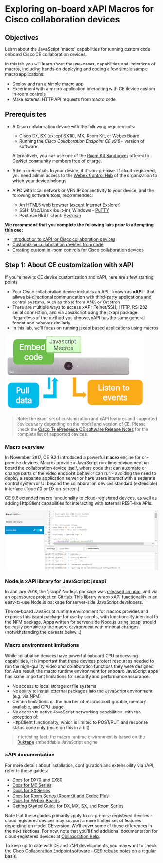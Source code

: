 # Exploring on-board xAPI Macros for Cisco collaboration devices

## Objectives

Learn about the JavaScript 'macro' capabilities for running custom code onboard Cisco CE collaboration devices.

In this lab you will learn about the use-cases, capabilities and limitations of macros, including hands-on deploying and coding a few simple sample macro applications:

* Deploy and run a simple macro app
* Experiment with a macro application interacting with CE device custom in-room controls
* Make external HTTP API requests from macro code

## Prerequisites

* A Cisco collaboration device with the following requirements:

  - Cisco DX, SX (except SX10), MX, Room Kit, or Webex Board
  - Running the _Cisco Collaboration Endpoint CE v9.6+_ version of software

  Alternatively, you can use one of the [Room Kit Sandboxes](https://github.com/CiscoDevNet/awesome-xapi#sandboxes) offered to DevNet community members free of charge.

* Admin credentials to your device, if it's on-premise. If cloud-registered, you need admin access to the [Webex Control Hub](https://admin.webex.com/login) of the organization to which your device belongs

* A PC with local network or VPN IP connectivity to your device, and the following software tools, recommended:

    - An HTML5 web browser (except Internet Explorer)
    - SSH: Mac/Linux (built-in); Windows - [PuTTY](https://www.putty.org/)
    - Postman REST client: [Postman](https://www.getpostman.com)

**We recommend that you complete the following labs prior to attempting this one:**

* [Introduction to xAPI for Cisco collaboration devices](https://learninglabs.cisco.com/lab/collab-xapi-intro/step/1)
* [Customizing collaboration devices from code](https://learninglabs.cisco.com/lab/collab-xapi-branding/step/1)
* [Creating custom in-room controls for Cisco collaboration devices](https://learninglabs.cisco.com/lab/collab-xapi-controls/step/1)

## Step 1: About CE customization with xAPI

If you’re new to CE device customization and xAPI, here are a few starting points:

- Your Cisco collaboration device includes an API - known as **xAPI** - that allows bi-directional communication with third-party applications and control systems, such as those from AMX or Crestron
- There are multiple ways to access xAPI: Telnet/SSH, HTTP, RS-232 serial connection, and via JavaScript using the jsxapi package. Regardless of the method you choose, xAPI has the same general format and behaves similarly
- In this lab, we’ll focus on running jsxapi based applications using macros

![Big picture](assets/images/step1-macroarchitecture.png)

>Note: the exact set of customization and xAPI features and supported devices vary depending on the model and version of CE. Please check the [Cisco TelePresence CE software Release Notes](https://www.cisco.com/c/dam/en/us/td/docs/telepresence/endpoint/software/ce9/release-notes/ce-software-release-notes-ce9.pdf) for the complete list of supported devices.

### Macro overview

In November 2017, CE 9.2.1 introduced a powerful **macro** engine for on-premise devices. Macros provide a JavaScript run-time environment on board the collaboration device itself, where code that can automate or change parts of the video endpoint behavior can run - avoiding the need to deploy a separate application server or have users interact with a separate control system or UI beyond the collaboration devices standard (extensible) interface (Touch10 or DX on-screen.)

CE 9.6 extended macro functionality to cloud-registered devices, as well as adding HttpClient capabilities for interacting with external REST-like APIs.

![Macro in action](assets/images/step1-macro-deployed.png)

### Node.js xAPI library for JavaScript: jsxapi

In January 2018, the 'jsxapi' Node.js package was [released on npm](https://www.npmjs.com/package/jsxapi), and via an [opensource project on GitHub](https://github.com/cisco-ce/jsxapi). This library wraps xAPI functionality in an easy-to-use Node.js package for server-side JavaScript developers.

The on-board JavaScript runtime environment for macros provides and exposes this jsxapi package for use by scripts, with functionality identical to the NPM package.  Apps written for server-side Node.js using jsxapi should be easily portable to the macro environment with minimal changes (notwithstanding the caveats below...)

### Macro environment limitations

While collabation devices have powerful onboard CPU processing capabilities, it is important that these devices protect resources needed to run the high-quality video and collaboration functions they were designed for.  As a result, the macro runtime environment for onboard JavaScript apps has some important limitations for security and performance assurance:

* No access to local storage or file systems
* No ability to install external packages into the JavaScript environment (e.g. via NPM)
* Certain limitations on the number of macros configurable, memory available, and CPU usage
* No access to native JavaScript networking capabilities, with the exception of:
* HttpClient functionality, which is limited to POST/PUT and response status code only (more on this in a bit)

>Interesting fact: the macro runtime environment is based on the [Duktape](https://duktape.org/) embeddable JavaScript engine

### xAPI documentation

For more details about installation, configuration and extensibility via xAPI, refer to these guides:

- [Docs for DX70 and DX80](http://www.cisco.com/go/dx-docs)
- [Docs for MX Series](http://www.cisco.com/go/mx-docs)
- [Docs for SX Series](http://www.cisco.com/go/sx-docs)
- [Docs for Room Series (RoomKit and Codec Plus)](http://www.cisco.com/go/roomkit-docs)
- [Docs for Webex Boards](https://www.cisco.com/c/en/us/support/collaboration-endpoints/spark-board/tsd-products-support-series-home.html)
- [Getting Started Guide](https://www.cisco.com/c/dam/en/us/td/docs/telepresence/endpoint/ce95/dx70-dx80-sx10-sx20-sx80-mx200g2-mx300g2-mx700-mx800-room-kit-getting-started-guide-ce95.pdf) for DX, MX, SX, and Room Series

Note that these guides primarily apply to on-premise registered devices - cloud registered devices may support a more limited set of features depending on model CE version. We’ll cover some of these differences in the next sections. For now, note that you’ll find additional documentation for cloud-registered devices at [Collaboration Help](https://collaborationhelp.cisco.com/article/en-us/jkhs20).

To keep up to date with CE and xAPI developments, you may want to check the [Cisco Collaboration Endpoint software - CE9 release notes](https://www.cisco.com/c/dam/en/us/td/docs/telepresence/endpoint/software/ce9/release-notes/ce-software-release-notes-ce9.pdf) on a regular basis.
